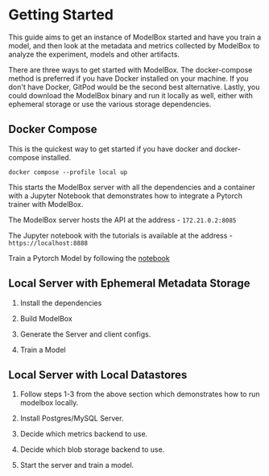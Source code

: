 # Getting Started

This guide aims to get an instance of ModelBox started and have you train a model, and then look at the metadata and metrics collected by ModelBox to analyze the experiment, models and other artifacts.

There are three ways to get started with ModelBox. The docker-compose method is preferred if you have Docker installed on your machine. If you don't have Docker, GitPod would be the second best alternative. 
Lastly, you could download the ModelBox binary and run it locally as well, either with ephemeral storage or use the various storage dependencies.

## Docker Compose

This is the quickest way to get started if you have docker and docker-compose installed. 

```
docker compose --profile local up
```

This starts the ModelBox server with all the dependencies and a container with a Jupyter Notebook that demonstrates how to integrate a Pytorch trainer with ModelBox.

The ModelBox server hosts the API at the address - `172.21.0.2:8085`

The Jupyter notebook with the tutorials is available at the address - `https://localhost:8888`

Train a Pytorch Model by following the [notebook](https://github.com/tensorland/modelbox/blob/main/tutorials/Pytorch_Lightning_Integration_Tutorial.ipynb)




## Local Server with Ephemeral Metadata Storage

1. Install the dependencies

2. Build ModelBox

3. Generate the Server and client configs.

4. Train a Model

## Local Server with Local Datastores

1. Follow steps 1-3 from the above section which demonstrates how to run modelbox locally.

2. Install Postgres/MySQL Server.

3. Decide which metrics backend to use.

4. Decide which blob storage backend to use.

5. Start the server and train a model.